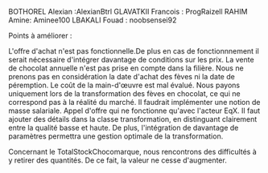 BOTHOREL Alexian :AlexianBtrl
GLAVATKII Francois : ProgRaizell
RAHIM Amine: Aminee100
LBAKALI Fouad : noobsensei92


Points à améliorer :   
  
L'offre d'achat n'est pas fonctionnelle.De plus en cas de fonctionnnement il serait nécessaire d'intégrer davantage de conditions sur les prix.
La vente de chocolat annuelle n'est pas prise en compte dans la filière.
Nous ne prenons pas en considération la date d'achat des fèves ni la date de péremption.
Le coût de la main-d'œuvre est mal évalué. Nous payons uniquement lors de la transformation des fèves en chocolat, ce qui ne correspond pas à la réalité du marché. Il faudrait implémenter une notion de masse salariale. 
Appel d'offre qui ne fonctionne qu'avec l'acteur EqX. 
Il faut ajouter des détails dans la classe transformation, en distinguant clairement entre la qualité basse et haute. De plus, l'intégration de davantage de paramètres permettra une gestion optimale de la transformation.

Concernant le TotalStockChocomarque, nous rencontrons des difficultés à y retirer des quantités. De ce fait, la valeur ne cesse d'augmenter.

